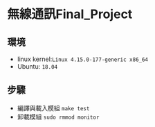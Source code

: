 # 無線通訊Final_Project
## 環境
* linux kernel:`Linux 4.15.0-177-generic x86_64`
* Ubuntu: `18.04`
## 步驟
* 編譯與載入模組
`make test`
* 卸載模組
`sudo rmmod monitor`
